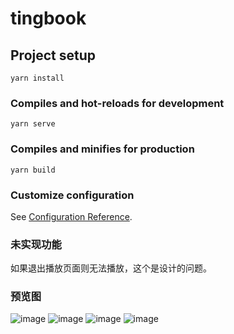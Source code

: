 # tingbook

## Project setup
```
yarn install
```

### Compiles and hot-reloads for development
```
yarn serve
```

### Compiles and minifies for production
```
yarn build
```

### Customize configuration
See [Configuration Reference](https://cli.vuejs.org/config/).

### 未实现功能
如果退出播放页面则无法播放，这个是设计的问题。

### 预览图
 ![image](https://github.com/libaibuaidufu/vue-tsapp/blob/main/preview/搜索.png) 
 ![image](https://github.com/libaibuaidufu/vue-tsapp/blob/main/preview/收藏.png) 
 ![image](https://github.com/libaibuaidufu/vue-tsapp/blob/main/preview/详情.png) 
 ![image](https://github.com/libaibuaidufu/vue-tsapp/blob/main/preview/播放.png) 